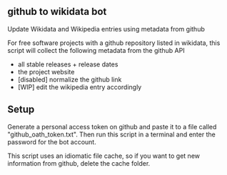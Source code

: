 ## github to wikidata bot

Update Wikidata and Wikipedia entries using metadata from github

For free software projects with a github repository listed in wikidata,
this script will collect the following metadata from the github API
 - all stable releases + release dates
 - the project website
 - [disabled] normalize the github link
 - [WIP] edit the wikipedia entry accordingly

## Setup

Generate a personal access token on github and paste it to a file called
"github_oath_token.txt". Then run this script in a terminal and enter the
password for the bot account.

This script uses an idiomatic file cache, so if you want to get new information
from github, delete the cache folder.
